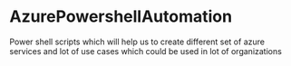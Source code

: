 # AzurePowershellAutomation
Power shell scripts which will help us to create different set of azure services and lot of use cases which could be used in lot of organizations
